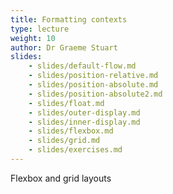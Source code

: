 ```yaml
---
title: Formatting contexts
type: lecture
weight: 10
author: Dr Graeme Stuart
slides: 
    - slides/default-flow.md
    - slides/position-relative.md
    - slides/position-absolute.md
    - slides/position-absolute2.md
    - slides/float.md
    - slides/outer-display.md
    - slides/inner-display.md
    - slides/flexbox.md
    - slides/grid.md
    - slides/exercises.md
---
```


Flexbox and grid layouts